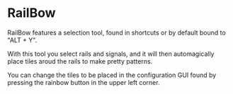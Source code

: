 # RailBow

RailBow features a selection tool, found in shortcuts or by default bound to "ALT + Y".

With this tool you select rails and signals, and it will then automagically place tiles aroud the rails to make pretty patterns.

You can change the tiles to be placed in the configuration GUI found by pressing the rainbow button in the upper left corner.
